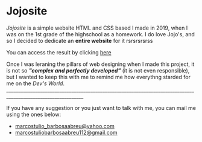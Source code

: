 
# Jojosite

*Jojosite* is a simple website HTML and CSS based I made in 2019, when I was on the 1st grade of the highschool as a homework. I do love Jojo's, and so I decided to dedicate an **entire website** for it rsrsrsrsrss

You can access the result by clicking [here](https://iluminnatti.github.io/Jojosite)



Once I was leraning the pillars of web designing when I made this project, it is not so ***"complex and perfectly developed"*** (it is not even responsible), but I wanted to keep this with me to remind me how everythng starded for me on the *Dev's World*.
                       ______________________________________________________________________________________________________________

If you have any suggestion or you just want to talk with me, you can mail me using the ones below:

- marcostulio_barbosaabreu@yahoo.com
- marcostuliobarbosaabreu112@gmail.com
